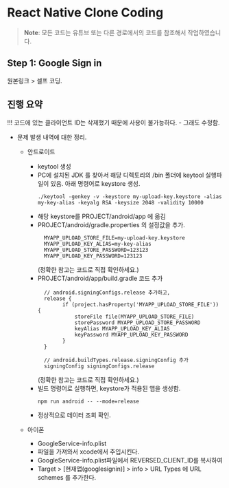 # React Native Clone Coding

> **Note**: 모든 코드는 유튜브 또는 다른 경로에서의 코드를 참조해서 작업하였습니다.

## Step 1: Google Sign in

원본링크 > 셀프 코딩.

## 진행 요약

!!! 코드에 있는 클라이언트 ID는 삭제했기 때문에 사용이 불가능하다. - 그래도 수정함.

- 문제 발생 내역에 대한 정리.

  - 안드로이드

    - keytool 생성
    - PC에 설치된 JDK 를 찾아서 해당 디렉토리의 /bin 폴더에 keytool 실행파일이 있음. 아래 명령어로 keystore 생성.
      ```
      ./keytool -genkey -v -keystore my-upload-key.keystore -alias my-key-alias -keyalg RSA -keysize 2048 -validity 10000
      ```
    - 해당 keystore를 PROJECT/android/app 에 옮김
    - PROJECT/android/gradle.properties 의 설정값을 추가.
      ```
        MYAPP_UPLOAD_STORE_FILE=my-upload-key.keystore
        MYAPP_UPLOAD_KEY_ALIAS=my-key-alias
        MYAPP_UPLOAD_STORE_PASSWORD=123123
        MYAPP_UPLOAD_KEY_PASSWORD=123123
      ```
      (정확한 참고는 코드로 직접 확인하세요.)
    - PROJECT/android/app/build.gradle 코드 추가
      ```
        // android.signingConfigs.release 추가하고,
        release {
              if (project.hasProperty('MYAPP_UPLOAD_STORE_FILE')) {
                  storeFile file(MYAPP_UPLOAD_STORE_FILE)
                  storePassword MYAPP_UPLOAD_STORE_PASSWORD
                  keyAlias MYAPP_UPLOAD_KEY_ALIAS
                  keyPassword MYAPP_UPLOAD_KEY_PASSWORD
              }
        }

        // android.buildTypes.release.signingConfig 추가 
        signingConfig signingConfigs.release
      ```
      (정확한 참고는 코드로 직접 확인하세요.)
    - 빌드 명령어로 실행하면, keystore가 적용된 앱을 생성함.
      ```
      npm run android -- --mode=release
      ```
    - 정상적으로 데이터 조회 확인.

  - 아이폰
    - GoogleService-info.plist
    - 파일을 가져와서 xcode에서 주입시킨다.
    - GoogleService-info.plist파일에서 REVERSED_CLIENT_ID를 복사하여
    - Target > [현재앱(googlesignin)] > info > URL Types 에 URL schemes 를 추가한다.
